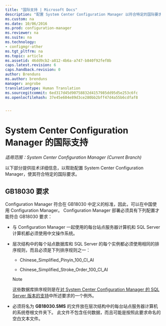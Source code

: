 ```yaml
---
title: "国际支持 | Microsoft Docs"
description: "配置 System Center Configuration Manager 以符合特定的国际要求。"
ms.custom: na
ms.date: 10/06/2016
ms.prod: configuration-manager
ms.reviewer: na
ms.suite: na
ms.technology:
- configmgr-other
ms.tgt_pltfrm: na
ms.topic: article
ms.assetid: 46dd9cb2-a812-4b6a-a747-b840f92fef8b
caps.latest.revision: 6
caps.handback.revision: 0
author: Brenduns
ms.author: brenduns
manager: angrobe
translationtype: Human Translation
ms.sourcegitcommit: 6ed317d45d90758832d4157985dd95d5e253c6fc
ms.openlocfilehash: 37e45e604e89d3ce280bb2bff47d4a55b6cdfaf8


---
```

# <a name="international-support-in-system-center-configuration-manager"></a>System Center Configuration Manager 的国际支持

*适用范围：System Center Configuration Manager (Current Branch)*

以下部分提供技术详细信息，以帮助配置 System Center Configuration Manager，使其符合特定的国际要求。  

## <a name="gb18030-requirements"></a>GB18030 要求  
 Configuration Manager 符合在 GB18030 中定义的标准，因此，可以在中国使用 Configuration Manager。 Configuration Manager 部署必须具有下列配置才能符合 GB18030 要求：  

-   与 Configuration Manager 一起使用的每台站点服务器计算机和 SQL Server 计算机都必须使用中文操作系统。  

-   层次结构中的每个站点数据库和 SQL Server 的每个实例都必须使用相同的排序规则，而且必须是下列排序规则之一：  

    -   Chinese_Simplified_Pinyin_100_CI_AI  

    -   Chinese_Simplified_Stroke_Order_100_CI_AI  

    > [!NOTE]  
    >  这些数据库排序规则是在[对 System Center Configuration Manager 的 SQL Server 版本的支持](../../../core/plan-design/configs/support-for-sql-server-versions.md)中所述要求的一个例外。  

-   必须将名为 **GB18030.SMS** 的文件放在层次结构中的每台站点服务器计算机的系统卷根文件夹下。 此文件不包含任何数据，而且可能是按照此要求命名的空白文本文件。  



<!--HONumber=Dec16_HO3-->


